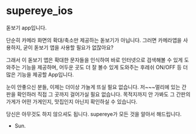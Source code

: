 # supereye_ios
돋보기 app입니다.

단순히 카메라 화면의 확대/축소만 제공하는 돋보기가 아닙니다.
그러면 카메라앱을 사용하지, 굳이 돋보기 앱을 사용할 필요가 없잖아요?

그래서 이 돋보기 앱은
확대한 문자들을 인식하여 바로 인터넷으로 검색해볼 수 있게 도와주는 기능을 제공하며,
어두운 곳도 더 잘 볼수 있게 도와주는 후레쉬 ON/OFF 등 더 많은 기능을 제공할 App입니다.

눈이 안좋으신 분들, 이제는 더이상 가늘게 뜨실 필요 없습니다.
저~~~멀리에 있는 간판을 확인하러 직접 그 곳까지 걸어가실 필요 없습니다.
목적지까지 안 가봐도 그 간판의 가게가 어떤 가게인지, 맛집인지 아닌지 확인하실 수 있습니다.

당신은 아무것도 하지 않으셔도 됩니다.
supereye가 모든 것을 알아서 해드립니다.

- Sun.
